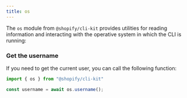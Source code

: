 ```yaml
---
title: os
---
```


The `os` module from `@shopify/cli-kit` provides utilities for reading information and interacting with the operative system in which the CLI is running:

### Get the username

If you need to get the current user, you can call the following function:

```ts
import { os } from "@shopify/cli-kit"

const username = await os.username();
```
